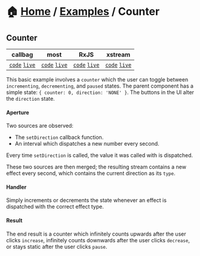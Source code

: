 # 🏠 [Home](../../) / [Examples](../) / Counter

## Counter

<!-- prettier-ignore-start -->
| callbag | most | RxJS | xstream |
| --- | --- | --- | --- |
| [`code`](./callbag) [`live`](https://codesandbox.io/s/github/troch/refract/tree/master/examples/counter/callbag) | [`code`](./most) [`live`](https://codesandbox.io/s/github/troch/refract/tree/master/examples/counter/most)  | [`code`](./rxjs) [`live`](https://codesandbox.io/s/github/troch/refract/tree/master/examples/counter/rxjs)  | [`code`](./xstream) [`live`](https://codesandbox.io/s/github/troch/refract/tree/master/examples/counter/xstream)  |
<!-- prettier-ignore-end -->

This basic example involves a `counter` which the user can toggle between `incrementing`, `decrementing`, and `paused` states. The parent component has a simple state: `{ counter: 0, direction: 'NONE' }`. The buttons in the UI alter the `direction` state.

#### Aperture

Two sources are observed:

-   The `setDirection` callback function.
-   An interval which dispatches a new number every second.

Every time `setDirection` is called, the value it was called with is dispatched.

These two sources are then merged; the resulting stream contains a new effect every second, which contains the current direction as its `type`.

#### Handler

Simply increments or decrements the state whenever an effect is dispatched with the correct effect type.

#### Result

The end result is a counter which infinitely counts upwards after the user clicks `increase`, infinitely counts downwards after the user clicks `decrease`, or stays static after the user clicks `pause`.
